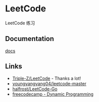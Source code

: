 # LeetCode

LeetCode 练习

## Documentation

[docs](./docs)

## Links

- [Triple-Z/LeetCode](https://github.com/Triple-Z/LeetCode) - Thanks a lot!
- [youngyangyang04/leetcode-master](https://github.com/youngyangyang04/leetcode-master)
- [halfrost/LeetCode-Go](https://github.com/halfrost/LeetCode-Go)
- [freecodecamp - Dynamic Programming](https://www.youtube.com/watch?v=oBt53YbR9Kk&t=2259s)

